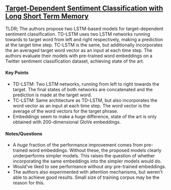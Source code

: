 ## [Target-Dependent Sentiment Classification with Long Short Term Memory](http://arxiv.org/abs/1512.01100)

TLDR; The authors propose two LSTM-based models for target-dependent sentiment classification. TD-LSTM uses two LSTM networks running towards to target word from left and right respectively, making a prediction at the target time step. TC-LSTM is the same, but additionally incorporates the an averaged target word vector as an input at each time step. The authors evaluate their models with pre-trained word embeddings on a Twitter sentiment classification dataset, achieving state of the art.

#### Key Points

- TD-LSTM: Two LSTM networks, running from left to right towards the target. The final states of both networks are concatenated and the prediction is made at the target word.
- TC-LSTM: Same architecture as TD-LSTM, but also incorporates the word vector as an input at each time step. The word vector is the average of the word vectors for the target phrase.
- Embeddings seem to make a huge difference, state of the art is only obtained with 200-dimensional GloVe embeddings.


#### Notes/Questions

- A *huge* fraction of the performance improvement comes from pre-trained word embeddings. Without these, the proposed models clearly underperforms simpler models. This raises the question of whether incorporating the same embeddings into the simpler models would do.
- Would've liked to see performance without *any* pre-trained embeddings.
- The authors also experimented with attention mechanisms, but weren't able to achieve good results. Small size of training corpus may be the reason for this.
